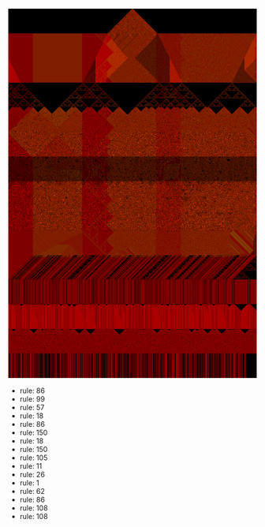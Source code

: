 ![photo](./output.png) 
 * rule: 86
* rule: 99
* rule: 57
* rule: 18
* rule: 86
* rule: 150
* rule: 18
* rule: 150
* rule: 105
* rule: 11
* rule: 26
* rule: 1
* rule: 62
* rule: 86
* rule: 108
* rule: 108
